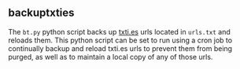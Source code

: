 ## backuptxties

The `bt.py` python script backs up [txti.es](http://txti.es/) urls located in `urls.txt` and reloads them. This python script can be set to run using a cron job to continually backup and reload txti.es urls to prevent them from being purged, as well as to maintain a local copy of any of those urls.
